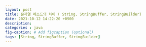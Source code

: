 ```yaml
---
layout: post
title: 문자열 메소드의 차이 ( String, StringBuffer, StringBuilder)
date: 2021-10-12 14:22:20 +0900
description: 
categories : java
fig-caption: # Add figcaption (optional)
tags: [String, StringBuffer, StringBuilder]
---
```

